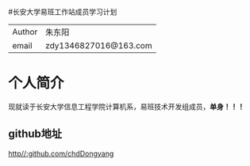 <head>#长安大学易班工作站成员学习计划</head>
<table>
<tr>
<td>Author</td>  <td>朱东阳</td>
</tr>
<tr>
<td>email</td>  <td>zdy1346827016@163.com</td>
</tr>
</table>
<h1>个人简介</h1>
现就读于长安大学信息工程学院计算机系，易班技术开发组成员，<b>单身！！！</b>
<h2>github地址</h2>
<a href=http//:github.com/chdDongyang>http//:github.com/chdDongyang</a>
